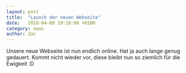```yaml
---
layout: post
title:  "Launch der neuen Webseite"
date:   2018-04-08 19:10:00 +0200
category: news
author: Zac
---
```

Unsere neue Webseite ist nun endlich online. Hat ja auch lange genug gedauert. Kommt nicht wieder vor, diese bleibt nun so ziemlich für die Ewigkeit :D